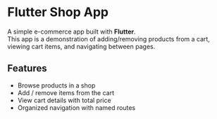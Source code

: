 # Flutter Shop App

A simple e-commerce app built with **Flutter**.  
This app is a demonstration of adding/removing products from a cart, viewing cart items, and navigating between pages.

## Features
- Browse products in a shop
- Add / remove items from the cart
- View cart details with total price
- Organized navigation with named routes
